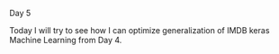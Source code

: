 Day 5

Today I will try to see how I can optimize generalization of IMDB keras Machine Learning from Day 4.


